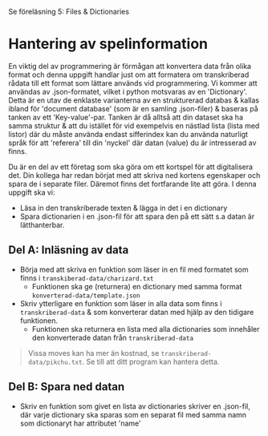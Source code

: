 Se föreläsning 5: Files & Dictionaries

# Hantering av spelinformation
En viktig del av programmering är förmågan att konvertera data från olika format och denna uppgift handlar just om att formatera om transkriberad rådata till ett format som lättare används vid programmering. Vi kommer att användas av .json-formatet, vilket i python motsvaras av en 'Dictionary'. Detta är en utav de enklaste varianterna av en strukturerad databas & kallas ibland för 'document database' (som är en samling .json-filer) & baseras på tanken av ett 'Key-value'-par. Tanken är då alltså att din dataset ska ha samma struktur & att du istället för vid exempelvis en nästlad lista (lista med listor) där du måste använda endast sifferindex kan du använda naturligt språk för att 'referera' till din 'nyckel' där datan (value) du är intresserad av finns.   

Du är en del av ett företag som ska göra om ett kortspel för att digitalisera det. Din kollega har redan börjat med att skriva ned kortens egenskaper och spara de i separate filer. Däremot finns det fortfarande lite att göra. I denna uppgift ska vi:
- Läsa in den transkriberade texten & lägga in det i en dictionary
- Spara dictionarien i en .json-fil för att spara den på ett sätt s.a datan är lätthanterbar.

## Del A: Inläsning av data
- Börja med att skriva en funktion som läser in en fil med formatet som finns i `transkiberad-data/charizard.txt`
  - Funktionen ska ge (returnera) en dictionary med samma format `konverterad-data/template.json`
- Skriv ytterligare en funktion som läser in alla data som finns i `transkriberad-data` & som konverterar datan med hjälp av den tidigare funktionen.
  -  Funktionen ska returnera en lista med alla dictionaries som innehåler den konverterade datan från `transkriberad-data`
  
> Vissa moves kan ha mer än kostnad, se `transkriberad-data/pikchu.txt`. Se till att ditt program kan hantera detta.

## Del B: Spara ned datan
- Skriv en funktion som givet en lista av dictionaries skriver en .json-fil, där varje dictionary ska sparas som en separat fil med samma namn som dictionaryt har attributet 'name'